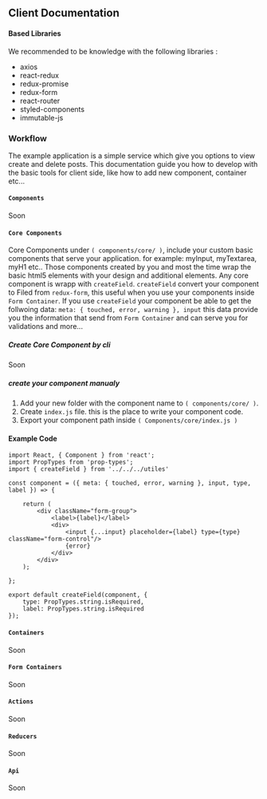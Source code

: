 ## Client Documentation
#### Based Libraries
We recommended to be knowledge with the following libraries :
* axios
* react-redux
* redux-promise
* redux-form
* react-router
* styled-components
* immutable-js

### Workflow

The example application is a simple service which give you options to view create and delete posts.
This documentation guide you how to develop with the basic tools for client side, like how to add new component, container etc...

#### `Components`
Soon

#### `Core Components`
Core Components under `( components/core/ )`,
include your custom basic components that serve your application.
for example: myInput,  myTextarea, myH1 etc..
Those components created by you and most the time wrap the basic html5 elements with your design and additional elements.
Any core component is wrapp with `createField`.
`createField` convert your component to Filed from `redux-form`, this useful when you use your components inside
`Form Container`.
If you use `createField` your component be able to get the follwoing data:
`meta: { touched, error, warning }, input`
this data provide you the information that send from `Form Container` and can serve you for validations and more...

##### Create Core Component by cli
Soon
##### create your component manualy
1. Add your new folder with the component name to `( components/core/ )`.
2. Create `index.js` file. this is the place to write your component code.
3. Export your component path inside `( Components/core/index.js )`

#### Example Code
```JSX
import React, { Component } from 'react';
import PropTypes from 'prop-types';
import { createField } from '../../../utiles'

const component = ({ meta: { touched, error, warning }, input, type, label }) => {

    return (
        <div className="form-group">
            <label>{label}</label>
            <div>
                <input {...input} placeholder={label} type={type} className="form-control"/>
                {error}
            </div>
        </div>
    );

};

export default createField(component, {
    type: PropTypes.string.isRequired,
    label: PropTypes.string.isRequired
});
```

#### `Containers`
Soon

#### `Form Containers`
Soon

#### `Actions`
Soon

#### `Reducers`
Soon

#### `Api`
Soon
